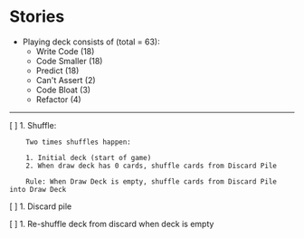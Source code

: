 # Stories

* Playing deck consists of (total = 63):
    * Write Code (18)
    * Code Smaller (18)
    * Predict (18)
    * Can't Assert (2)
    * Code Bloat (3)
    * Refactor (4)

---

[ ] 1. Shuffle:

        Two times shuffles happen:
        
        1. Initial deck (start of game)
        2. When draw deck has 0 cards, shuffle cards from Discard Pile
        
        Rule: When Draw Deck is empty, shuffle cards from Discard Pile into Draw Deck 

[ ] 1. Discard pile

[ ] 1. Re-shuffle deck from discard when deck is empty
